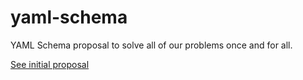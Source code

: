 # yaml-schema
YAML Schema proposal to solve all of our problems once and for all.

[See initial proposal](https://github.com/brunoborges/yaml-schema/issues/1)

